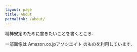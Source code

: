```yaml
---
layout: page
title: About
permalink: /about/
---
```


精神安定のために書きたいことを書くところ.

一部画像は Amazon.co.jpアソシエイト のものを利用しています.

